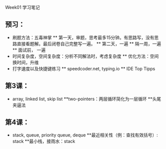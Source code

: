 Week01 学习笔记

## 预习：
* 刷题方法：五毒神掌
** 第一天，审题，思考最多15分钟。有思路写，没有思路直接看题解。最后闭卷自己完整写一遍。
** 第二天，一遍
** 隔一周，一遍
** 面试前， 一遍
* 时间复杂度，空间复杂度：分析不同解法时，考虑复杂度
** 优化方法：空间换时间，升维
* 打字速度以及快捷键练习
** speedcoder.net, typing.io
** IDE Top Tipps

## 第3课：
* array, linked list, skip list
**two-pointers：两层循环简化为一层循环
**头尾夹逼法

## 第4课：
* stack, queue, priority queue, deque
**最近相关性（例：查找有效括号）: stack
**最小栈，接雨水：stack
